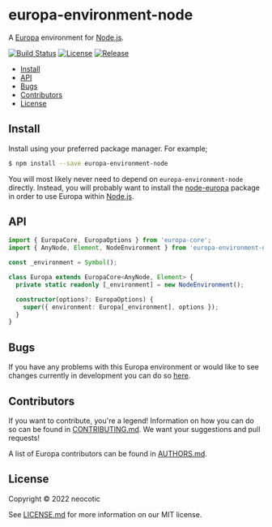 # europa-environment-node

A [Europa](https://github.com/neocotic/europa) environment for [Node.js](https://nodejs.org).

[![Build Status](https://img.shields.io/github/workflow/status/neocotic/europa/CI/main?style=flat-square)](https://github.com/neocotic/europa/actions/workflows/ci.yml)
[![License](https://img.shields.io/npm/l/europa-environment-node.svg?style=flat-square)](https://github.com/neocotic/europa/raw/main/packages/europa-environment-node/LICENSE.md)
[![Release](https://img.shields.io/npm/v/europa-environment-node.svg?style=flat-square)](https://npmjs.com/package/europa-environment-node)

* [Install](#install)
* [API](#api)
* [Bugs](#bugs)
* [Contributors](#contributors)
* [License](#license)

## Install

Install using your preferred package manager. For example;

``` bash
$ npm install --save europa-environment-node
```

You will most likely never need to depend on `europa-environment-node` directly. Instead, you will probably want to
install the [node-europa](https://github.com/neocotic/europa/tree/main/packages/node-europa) package in order to use
Europa within [Node.js](https://nodejs.org).

## API

``` typescript
import { EuropaCore, EuropaOptions } from 'europa-core';
import { AnyNode, Element, NodeEnvironment } from 'europa-environment-node';

const _environment = Symbol();

class Europa extends EuropaCore<AnyNode, Element> {
  private static readonly [_environment] = new NodeEnvironment();

  constructor(options?: EuropaOptions) {
    super({ environment: Europa[_environment], options });
  }
}
```

## Bugs

If you have any problems with this Europa environment or would like to see changes currently in development you can do
so [here](https://github.com/neocotic/europa/issues).

## Contributors

If you want to contribute, you're a legend! Information on how you can do so can be found in
[CONTRIBUTING.md](https://github.com/neocotic/europa/blob/main/CONTRIBUTING.md). We want your suggestions and pull
requests!

A list of Europa contributors can be found in [AUTHORS.md](https://github.com/neocotic/europa/blob/main/AUTHORS.md).

## License

Copyright © 2022 neocotic

See [LICENSE.md](https://github.com/neocotic/europa/raw/main/packages/europa-environment-node/LICENSE.md) for more
information on our MIT license.
